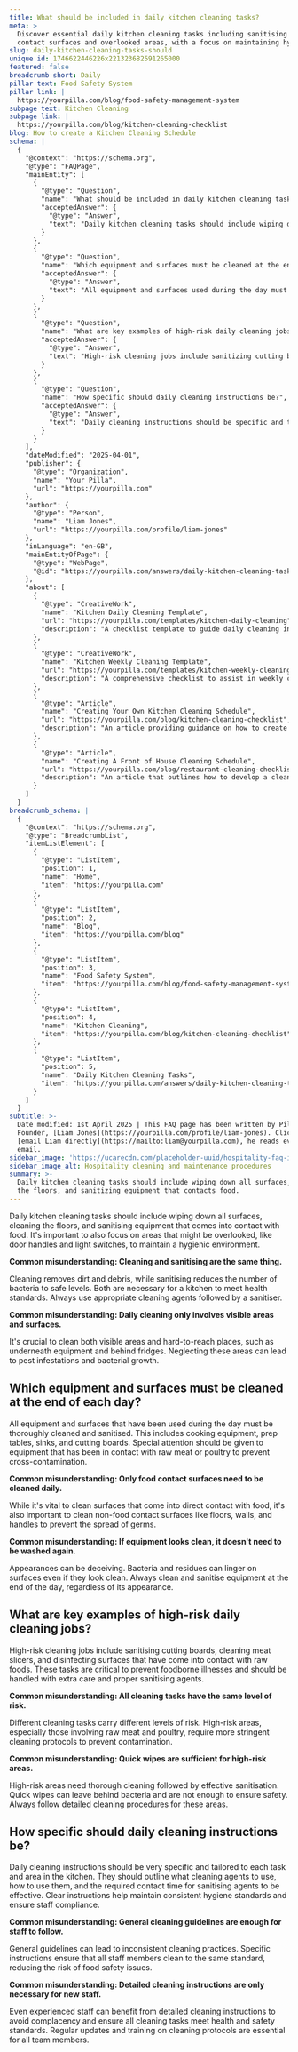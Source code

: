 ```yaml
---
title: What should be included in daily kitchen cleaning tasks?
meta: >
  Discover essential daily kitchen cleaning tasks including sanitising food
  contact surfaces and overlooked areas, with a focus on maintaining hygiene.
slug: daily-kitchen-cleaning-tasks-should
unique id: 1746622446226x221323682591265000
featured: false
breadcrumb short: Daily
pillar text: Food Safety System
pillar link: |
  https://yourpilla.com/blog/food-safety-management-system
subpage text: Kitchen Cleaning
subpage link: |
  https://yourpilla.com/blog/kitchen-cleaning-checklist
blog: How to create a Kitchen Cleaning Schedule
schema: |
  {
    "@context": "https://schema.org",
    "@type": "FAQPage",
    "mainEntity": [
      {
        "@type": "Question",
        "name": "What should be included in daily kitchen cleaning tasks?",
        "acceptedAnswer": {
          "@type": "Answer",
          "text": "Daily kitchen cleaning tasks should include wiping down all surfaces, cleaning the floors, and sanitizing equipment that contacts food. Focus on often overlooked areas such as door handles and light switches to maintain a hygienic environment."
        }
      },
      {
        "@type": "Question",
        "name": "Which equipment and surfaces must be cleaned at the end of each day?",
        "acceptedAnswer": {
          "@type": "Answer",
          "text": "All equipment and surfaces used during the day must be thoroughly cleaned and sanitized. This includes cooking equipment, prep tables, sinks, and cutting boards. Pay special attention to equipment that has been in contact with raw meat or poultry to prevent cross-contamination."
        }
      },
      {
        "@type": "Question",
        "name": "What are key examples of high-risk daily cleaning jobs?",
        "acceptedAnswer": {
          "@type": "Answer",
          "text": "High-risk cleaning jobs include sanitizing cutting boards, cleaning meat slicers, and disinfecting surfaces that have contacted raw foods. These tasks are critical to prevent foodborne illnesses and should be handled with care and appropriate sanitizing agents."
        }
      },
      {
        "@type": "Question",
        "name": "How specific should daily cleaning instructions be?",
        "acceptedAnswer": {
          "@type": "Answer",
          "text": "Daily cleaning instructions should be specific and tailored to each task and area in the kitchen. They should outline which cleaning agents to use, how to use them, and the required contact time for sanitizers to be effective. Clear instructions help maintain consistent hygiene standards and ensure staff compliance."
        }
      }
    ],
    "dateModified": "2025-04-01",
    "publisher": {
      "@type": "Organization",
      "name": "Your Pilla",
      "url": "https://yourpilla.com"
    },
    "author": {
      "@type": "Person",
      "name": "Liam Jones",
      "url": "https://yourpilla.com/profile/liam-jones"
    },
    "inLanguage": "en-GB",
    "mainEntityOfPage": {
      "@type": "WebPage",
      "@id": "https://yourpilla.com/answers/daily-kitchen-cleaning-tasks-should"
    },
    "about": [
      {
        "@type": "CreativeWork",
        "name": "Kitchen Daily Cleaning Template",
        "url": "https://yourpilla.com/templates/kitchen-daily-cleaning",
        "description": "A checklist template to guide daily cleaning in kitchens, dressable to specific site needs."
      },
      {
        "@type": "CreativeWork",
        "name": "Kitchen Weekly Cleaning Template",
        "url": "https://yourpilla.com/templates/kitchen-weekly-cleaning",
        "description": "A comprehensive checklist to assist in weekly cleaning operations within a kitchen."
      },
      {
        "@type": "Article",
        "name": "Creating Your Own Kitchen Cleaning Schedule",
        "url": "https://yourpilla.com/blog/kitchen-cleaning-checklist",
        "description": "An article providing guidance on how to create customised cleaning schedules for kitchen operations."
      },
      {
        "@type": "Article",
        "name": "Creating A Front of House Cleaning Schedule",
        "url": "https://yourpilla.com/blog/restaurant-cleaning-checklists",
        "description": "An article that outlines how to develop a cleaning plan for the front of the house operations in a restaurant."
      }
    ]
  }
breadcrumb_schema: |
  {
    "@context": "https://schema.org",
    "@type": "BreadcrumbList",
    "itemListElement": [
      {
        "@type": "ListItem",
        "position": 1,
        "name": "Home",
        "item": "https://yourpilla.com"
      },
      {
        "@type": "ListItem",
        "position": 2,
        "name": "Blog",
        "item": "https://yourpilla.com/blog"
      },
      {
        "@type": "ListItem",
        "position": 3,
        "name": "Food Safety System",
        "item": "https://yourpilla.com/blog/food-safety-management-system"
      },
      {
        "@type": "ListItem",
        "position": 4,
        "name": "Kitchen Cleaning",
        "item": "https://yourpilla.com/blog/kitchen-cleaning-checklist"
      },
      {
        "@type": "ListItem",
        "position": 5,
        "name": "Daily Kitchen Cleaning Tasks",
        "item": "https://yourpilla.com/answers/daily-kitchen-cleaning-tasks-should"
      }
    ]
  }
subtitle: >-
  Date modified: 1st April 2025 | This FAQ page has been written by Pilla
  Founder, [Liam Jones](https://yourpilla.com/profile/liam-jones). Click to
  [email Liam directly](https://mailto:liam@yourpilla.com), he reads every
  email.
sidebar_image: 'https://ucarecdn.com/placeholder-uuid/hospitality-faq-image.jpg'
sidebar_image_alt: Hospitality cleaning and maintenance procedures
summary: >-
  Daily kitchen cleaning tasks should include wiping down all surfaces, cleaning
  the floors, and sanitizing equipment that contacts food.
---
```

Daily kitchen cleaning tasks should include wiping down all surfaces, cleaning the floors, and sanitising equipment that comes into contact with food. It's important to also focus on areas that might be overlooked, like door handles and light switches, to maintain a hygienic environment.

**Common misunderstanding: Cleaning and sanitising are the same thing.**

Cleaning removes dirt and debris, while sanitising reduces the number of bacteria to safe levels. Both are necessary for a kitchen to meet health standards. Always use appropriate cleaning agents followed by a sanitiser.

**Common misunderstanding: Daily cleaning only involves visible areas and surfaces.**

It's crucial to clean both visible areas and hard-to-reach places, such as underneath equipment and behind fridges. Neglecting these areas can lead to pest infestations and bacterial growth.

## Which equipment and surfaces must be cleaned at the end of each day?

All equipment and surfaces that have been used during the day must be thoroughly cleaned and sanitised. This includes cooking equipment, prep tables, sinks, and cutting boards. Special attention should be given to equipment that has been in contact with raw meat or poultry to prevent cross-contamination.

**Common misunderstanding: Only food contact surfaces need to be cleaned daily.**

While it's vital to clean surfaces that come into direct contact with food, it's also important to clean non-food contact surfaces like floors, walls, and handles to prevent the spread of germs.

**Common misunderstanding: If equipment looks clean, it doesn't need to be washed again.**

Appearances can be deceiving. Bacteria and residues can linger on surfaces even if they look clean. Always clean and sanitise equipment at the end of the day, regardless of its appearance.

## What are key examples of high-risk daily cleaning jobs?

High-risk cleaning jobs include sanitising cutting boards, cleaning meat slicers, and disinfecting surfaces that have come into contact with raw foods. These tasks are critical to prevent foodborne illnesses and should be handled with extra care and proper sanitising agents.

**Common misunderstanding: All cleaning tasks have the same level of risk.**

Different cleaning tasks carry different levels of risk. High-risk areas, especially those involving raw meat and poultry, require more stringent cleaning protocols to prevent contamination.

**Common misunderstanding: Quick wipes are sufficient for high-risk areas.**

High-risk areas need thorough cleaning followed by effective sanitisation. Quick wipes can leave behind bacteria and are not enough to ensure safety. Always follow detailed cleaning procedures for these areas.

## How specific should daily cleaning instructions be?

Daily cleaning instructions should be very specific and tailored to each task and area in the kitchen. They should outline what cleaning agents to use, how to use them, and the required contact time for sanitising agents to be effective. Clear instructions help maintain consistent hygiene standards and ensure staff compliance.

**Common misunderstanding: General cleaning guidelines are enough for staff to follow.**

General guidelines can lead to inconsistent cleaning practices. Specific instructions ensure that all staff members clean to the same standard, reducing the risk of food safety issues.

**Common misunderstanding: Detailed cleaning instructions are only necessary for new staff.**

Even experienced staff can benefit from detailed cleaning instructions to avoid complacency and ensure all cleaning tasks meet health and safety standards. Regular updates and training on cleaning protocols are essential for all team members.
